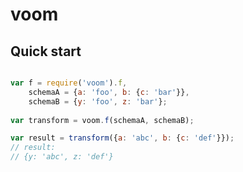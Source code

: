 # voom

## Quick start

```javascript

var f = require('voom').f,
    schemaA = {a: 'foo', b: {c: 'bar'}},
    schemaB = {y: 'foo', z: 'bar'};
    
var transform = voom.f(schemaA, schemaB);

var result = transform({a: 'abc', b: {c: 'def'}});
// result:
// {y: 'abc', z: 'def'}

```





